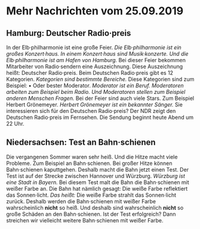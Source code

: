 # Mehr Nachrichten vom 25.09.2019


## Hamburg: Deutscher Radio·preis
In der Elb·philharmonie ist eine große Feier. 
*Die Elb·philharmonie ist ein großes Konzert·haus.* 
*In einem Konzert·haus sind Musik·konzerte.* 
*Und die Elb·philharmonie ist am Hafen von Hamburg.* Bei dieser Feier bekommen Mitarbeiter von Radio·sendern eine Auszeichnung. Diese Auszeichnung heißt: Deutscher Radio·preis. Beim Deutschen Radio·preis gibt es 12 Kategorien. 
*Kategorien sind bestimmte Bereiche.* Diese Kategorien sind zum Beispiel: • Oder bester Moderator. 
*Moderator ist ein Beruf.* 
*Moderatoren arbeiten zum Beispiel beim Radio.* 
*Und Moderatoren stellen zum Beispiel anderen Menschen Fragen.* Bei der Feier sind auch viele Stars. Zum Beispiel Herbert Grönemeyer. 
*Herbert Grönemeyer ist ein bekannter Sänger.* Sie interessieren sich für den Deutschen Radio·preis? Der NDR zeigt den Deutschen Radio·preis im Fernsehen. Die Sendung beginnt heute Abend um 22 Uhr. 

## Niedersachsen: Test an Bahn·schienen
Die vergangenen Sommer waren sehr heiß. Und die Hitze macht viele Probleme. Zum Beispiel an Bahn·schienen. Bei großer Hitze können Bahn·schienen kaputtgehen. Deshalb macht die Bahn jetzt einen Test. Der Test ist auf der Strecke zwischen Hannover und Würzburg. 
*Würzburg ist eine Stadt in Bayern.* Bei diesem Test malt die Bahn die Bahn·schienen mit weißer Farbe an. Die Bahn hat nämlich gesagt: Die weiße Farbe reflektiert das Sonnen·licht. *Das heißt:* Die weiße Farbe strahlt das Sonnen·licht zurück. Deshalb werden die Bahn·schienen mit weißer Farbe wahrscheinlich **nicht** so heiß. Und deshalb sind wahrscheinlich **nicht** so große Schäden an den Bahn·schienen. Ist der Test erfolgreich? Dann streichen wir vielleicht weitere Bahn·schienen mit weißer Farbe. 
